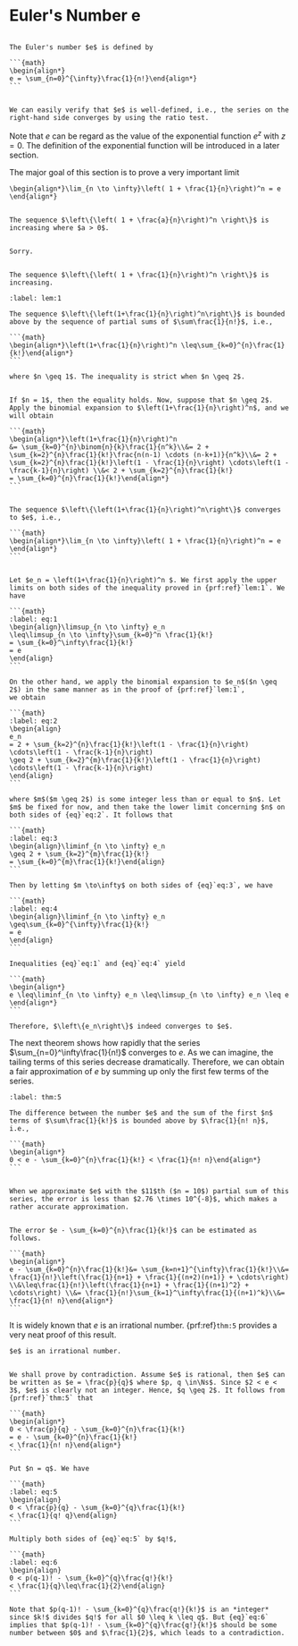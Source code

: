 # Euler's Number e

````{prf:definition}

The Euler's number $e$ is defined by

```{math}
\begin{align*}
e = \sum_{n=0}^{\infty}\frac{1}{n!}\end{align*}
```

````

````{prf:remark}

We can easily verify that $e$ is well-defined, i.e., the series on the right-hand side converges by using the ratio test.

````


Note that $e$ can be regard as the value of the exponential function $e^z$ with $z = 0$. The definition of the exponential function will be introduced in a later section.



The major goal of this section is to prove a very important limit 


```{math}
\begin{align*}\lim_{n \to \infty}\left( 1 + \frac{1}{n}\right)^n = e
\end{align*}
```

````{prf:lemma}

The sequence $\left\{\left( 1 + \frac{a}{n}\right)^n \right\}$ is increasing where $a > 0$.

````

````{prf:proof}

Sorry.

````

````{prf:theorem}

The sequence $\left\{\left( 1 + \frac{1}{n}\right)^n \right\}$ is increasing.

````

````{prf:lemma}
:label: lem:1

The sequence $\left\{\left(1+\frac{1}{n}\right)^n\right\}$ is bounded above by the sequence of partial sums of $\sum\frac{1}{n!}$, i.e., 

```{math}
\begin{align*}\left(1+\frac{1}{n}\right)^n \leq\sum_{k=0}^{n}\frac{1}{k!}\end{align*}
```

where $n \geq 1$. The inequality is strict when $n \geq 2$.

````

````{prf:proof}

If $n = 1$, then the equality holds. Now, suppose that $n \geq 2$.
Apply the binomial expansion to $\left(1+\frac{1}{n}\right)^n$, and we will obtain

```{math}
\begin{align*}\left(1+\frac{1}{n}\right)^n 
&= \sum_{k=0}^{n}\binom{n}{k}\frac{1}{n^k}\\&= 2 + \sum_{k=2}^{n}\frac{1}{k!}\frac{n(n-1) \cdots (n-k+1)}{n^k}\\&= 2 + \sum_{k=2}^{n}\frac{1}{k!}\left(1 - \frac{1}{n}\right) \cdots\left(1 - \frac{k-1}{n}\right) \\&< 2 + \sum_{k=2}^{n}\frac{1}{k!}
= \sum_{k=0}^{n}\frac{1}{k!}\end{align*}
```

````

````{prf:theorem}

The sequence $\left\{\left(1+\frac{1}{n}\right)^n\right\}$ converges to $e$, i.e., 

```{math}
\begin{align*}\lim_{n \to \infty}\left( 1 + \frac{1}{n}\right)^n = e
\end{align*}
```

````

````{prf:proof}

Let $e_n = \left(1+\frac{1}{n}\right)^n $. We first apply the upper limits on both sides of the inequality proved in {prf:ref}`lem:1`. We have

```{math}
:label: eq:1
\begin{align}\limsup_{n \to \infty} e_n
\leq\limsup_{n \to \infty}\sum_{k=0}^n \frac{1}{k!} 
= \sum_{k=0}^\infty\frac{1}{k!}
= e
\end{align}
```

On the other hand, we apply the binomial expansion to $e_n$($n \geq 2$) in the same manner as in the proof of {prf:ref}`lem:1`, 
we obtain

```{math}
:label: eq:2
\begin{align}
e_n
= 2 + \sum_{k=2}^{n}\frac{1}{k!}\left(1 - \frac{1}{n}\right) \cdots\left(1 - \frac{k-1}{n}\right)
\geq 2 + \sum_{k=2}^{m}\frac{1}{k!}\left(1 - \frac{1}{n}\right) \cdots\left(1 - \frac{k-1}{n}\right)
\end{align}
```

where $m$($m \geq 2$) is some integer less than or equal to $n$. Let $m$ be fixed for now, and then take the lower limit concerning $n$ on both sides of {eq}`eq:2`. It follows that 

```{math}
:label: eq:3
\begin{align}\liminf_{n \to \infty} e_n 
\geq 2 + \sum_{k=2}^{m}\frac{1}{k!} 
= \sum_{k=0}^{m}\frac{1}{k!}\end{align}
```

Then by letting $m \to\infty$ on both sides of {eq}`eq:3`, we have

```{math}
:label: eq:4
\begin{align}\liminf_{n \to \infty} e_n 
\geq\sum_{k=0}^{\infty}\frac{1}{k!}
= e
\end{align}
```

Inequalities {eq}`eq:1` and {eq}`eq:4` yield

```{math}
\begin{align*}
e \leq\liminf_{n \to \infty} e_n \leq\limsup_{n \to \infty} e_n \leq e
\end{align*}
```

Therefore, $\left\{e_n\right\}$ indeed converges to $e$.

````


The next theorem shows how rapidly that the series $\sum_{n=0}^\infty\frac{1}{n!}$ converges to $e$. As we can imagine, the tailing terms of this series decrease dramatically. Therefore, we can obtain a fair approximation of $e$ by summing up only the first few terms of the series. 


````{prf:theorem}
:label: thm:5

The difference between the number $e$ and the sum of the first $n$ terms of $\sum\frac{1}{k!}$ is bounded above by $\frac{1}{n! n}$, i.e., 

```{math}
\begin{align*}
0 < e - \sum_{k=0}^{n}\frac{1}{k!} < \frac{1}{n! n}\end{align*}
```

````

````{prf:remark}

When we approximate $e$ with the $11$th ($n = 10$) partial sum of this series, the error is less than $2.76 \times 10^{-8}$, which makes a rather accurate approximation. 

````

````{prf:proof}

The error $e - \sum_{k=0}^{n}\frac{1}{k!}$ can be estimated as follows.

```{math}
\begin{align*}
e - \sum_{k=0}^{n}\frac{1}{k!}&= \sum_{k=n+1}^{\infty}\frac{1}{k!}\\&= \frac{1}{n!}\left(\frac{1}{n+1} + \frac{1}{(n+2)(n+1)} + \cdots\right) \\&\leq\frac{1}{n!}\left(\frac{1}{n+1} + \frac{1}{(n+1)^2} + \cdots\right) \\&= \frac{1}{n!}\sum_{k=1}^\infty\frac{1}{(n+1)^k}\\&= \frac{1}{n! n}\end{align*}
```

````


It is widely known that $e$ is an irrational number. {prf:ref}`thm:5` provides a very neat proof of this result.


````{prf:theorem}
$e$ is an irrational number.

````

````{prf:proof}

We shall prove by contradiction. Assume $e$ is rational, then $e$ can be written as $e = \frac{p}{q}$ where $p, q \in\Ns$. Since $2 < e < 3$, $e$ is clearly not an integer. Hence, $q \geq 2$. It follows from {prf:ref}`thm:5` that

```{math}
\begin{align*}
0 < \frac{p}{q} - \sum_{k=0}^{n}\frac{1}{k!} 
= e - \sum_{k=0}^{n}\frac{1}{k!} 
< \frac{1}{n! n}\end{align*}
```

Put $n = q$. We have

```{math}
:label: eq:5
\begin{align}
0 < \frac{p}{q} - \sum_{k=0}^{q}\frac{1}{k!}
< \frac{1}{q! q}\end{align}
```

Multiply both sides of {eq}`eq:5` by $q!$, 

```{math}
:label: eq:6
\begin{align}
0 < p(q-1)! - \sum_{k=0}^{q}\frac{q!}{k!}
< \frac{1}{q}\leq\frac{1}{2}\end{align}
```

Note that $p(q-1)! - \sum_{k=0}^{q}\frac{q!}{k!}$ is an *integer* since $k!$ divides $q!$ for all $0 \leq k \leq q$. But {eq}`eq:6` implies that $p(q-1)! - \sum_{k=0}^{q}\frac{q!}{k!}$ should be some number between $0$ and $\frac{1}{2}$, which leads to a contradiction.

````
